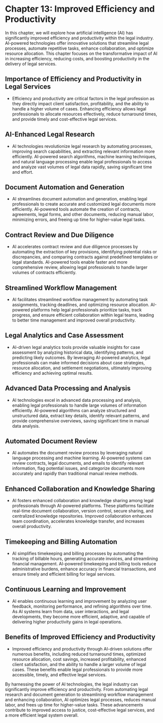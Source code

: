 Chapter 13: Improved Efficiency and Productivity
================================================

In this chapter, we will explore how artificial intelligence (AI) has significantly improved efficiency and productivity within the legal industry. AI-powered technologies offer innovative solutions that streamline legal processes, automate repetitive tasks, enhance collaboration, and optimize resource allocation. This chapter focuses on the transformative impact of AI in increasing efficiency, reducing costs, and boosting productivity in the delivery of legal services.

Importance of Efficiency and Productivity in Legal Services
-----------------------------------------------------------

* Efficiency and productivity are critical factors in the legal profession as they directly impact client satisfaction, profitability, and the ability to handle a higher volume of cases. Enhancing efficiency allows legal professionals to allocate resources effectively, reduce turnaround times, and provide timely and cost-effective legal services.

AI-Enhanced Legal Research
--------------------------

* AI technologies revolutionize legal research by automating processes, improving search capabilities, and extracting relevant information more efficiently. AI-powered search algorithms, machine learning techniques, and natural language processing enable legal professionals to access and analyze vast volumes of legal data rapidly, saving significant time and effort.

Document Automation and Generation
----------------------------------

* AI streamlines document automation and generation, enabling legal professionals to create accurate and customized legal documents more efficiently. AI-powered tools automate the creation of contracts, agreements, legal forms, and other documents, reducing manual labor, minimizing errors, and freeing up time for higher-value legal tasks.

Contract Review and Due Diligence
---------------------------------

* AI accelerates contract review and due diligence processes by automating the extraction of key provisions, identifying potential risks or discrepancies, and comparing contracts against predefined templates or legal standards. AI-powered tools enable faster and more comprehensive review, allowing legal professionals to handle larger volumes of contracts efficiently.

Streamlined Workflow Management
-------------------------------

* AI facilitates streamlined workflow management by automating task assignments, tracking deadlines, and optimizing resource allocation. AI-powered platforms help legal professionals prioritize tasks, track progress, and ensure efficient collaboration within legal teams, leading to better time management and improved overall productivity.

Legal Analytics and Case Assessment
-----------------------------------

* AI-driven legal analytics tools provide valuable insights for case assessment by analyzing historical data, identifying patterns, and predicting likely outcomes. By leveraging AI-powered analytics, legal professionals can make informed decisions about case strategies, resource allocation, and settlement negotiations, ultimately improving efficiency and achieving optimal results.

Advanced Data Processing and Analysis
-------------------------------------

* AI technologies excel in advanced data processing and analysis, enabling legal professionals to handle large volumes of information efficiently. AI-powered algorithms can analyze structured and unstructured data, extract key details, identify relevant patterns, and provide comprehensive overviews, saving significant time in manual data analysis.

Automated Document Review
-------------------------

* AI automates the document review process by leveraging natural language processing and machine learning. AI-powered systems can review contracts, legal documents, and emails to identify relevant information, flag potential issues, and categorize documents more accurately and rapidly than traditional manual review methods.

Enhanced Collaboration and Knowledge Sharing
--------------------------------------------

* AI fosters enhanced collaboration and knowledge sharing among legal professionals through AI-powered platforms. These platforms facilitate real-time document collaboration, version control, secure sharing, and centralized knowledge repositories. Improved collaboration enhances team coordination, accelerates knowledge transfer, and increases overall productivity.

Timekeeping and Billing Automation
----------------------------------

* AI simplifies timekeeping and billing processes by automating the tracking of billable hours, generating accurate invoices, and streamlining financial management. AI-powered timekeeping and billing tools reduce administrative burdens, enhance accuracy in financial transactions, and ensure timely and efficient billing for legal services.

Continuous Learning and Improvement
-----------------------------------

* AI enables continuous learning and improvement by analyzing user feedback, monitoring performance, and refining algorithms over time. As AI systems learn from data, user interactions, and legal developments, they become more efficient, adaptive, and capable of delivering higher productivity gains in legal operations.

Benefits of Improved Efficiency and Productivity
------------------------------------------------

* Improved efficiency and productivity through AI-driven solutions offer numerous benefits, including reduced turnaround times, optimized resource allocation, cost savings, increased profitability, enhanced client satisfaction, and the ability to handle a larger volume of legal cases. These benefits enable legal professionals to provide more accessible, timely, and effective legal services.

By harnessing the power of AI technologies, the legal industry can significantly improve efficiency and productivity. From automating legal research and document generation to streamlining workflow management and enhancing collaboration, AI optimizes legal processes, reduces manual labor, and frees up time for higher-value tasks. These advancements contribute to improved access to justice, cost-effective legal services, and a more efficient legal system overall.
